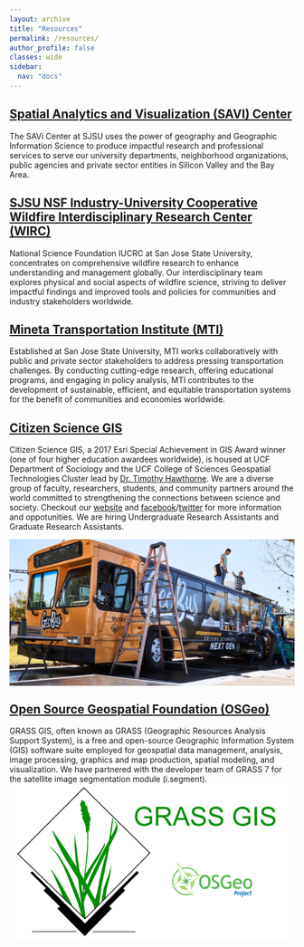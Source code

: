 ```yaml
---
layout: archive
title: "Resources"
permalink: /resources/
author_profile: false
classes: wide
sidebar:
  nav: "docs"
---
```


## [Spatial Analytics and Visualization (SAVI) Center](https://www.sjsu.edu/savi-urbp/index.php)
The SAVi Center at SJSU uses the power of geography and Geographic Information Science to produce impactful research and professional services to serve our university departments, neighborhood organizations, public agencies and private sector entities in Silicon Valley and the Bay Area.

## [SJSU NSF Industry-University Cooperative Wildfire Interdisciplinary Research Center (WIRC)](https://www.sjsu.edu/wildfire/)
National Science Foundation IUCRC at San Jose State University, concentrates on comprehensive wildfire research to enhance understanding and management globally. Our interdisciplinary team explores physical and social aspects of wildfire science, striving to deliver impactful findings and improved tools and policies for communities and industry stakeholders worldwide.

## [Mineta Transportation Institute (MTI)](https://transweb.sjsu.edu/)
Established at San Jose State University, MTI works collaboratively with public and private sector stakeholders to address pressing transportation challenges. By conducting cutting-edge research, offering educational programs, and engaging in policy analysis, MTI contributes to the development of sustainable, efficient, and equitable transportation systems for the benefit of communities and economies worldwide.

## [Citizen Science GIS](http://www.citizensciencegis.org/)
Citizen Science GIS, a 2017 Esri Special Achievement in GIS Award winner (one of four higher education awardees worldwide), is housed at UCF Department of Sociology and the UCF College of Sciences Geospatial Technologies Cluster lead by [Dr. Timothy Hawthorne]((https://sciences.ucf.edu/sociology/person/timothy-hawthorne/)). We are a diverse group of faculty, researchers, students, and community partners around the world committed to strengthening the connections between science and society. Checkout our [website](https://www.citizensciencegis.org/) and [facebook](https://www.facebook.com/citizensciencegis/)/[twitter](https://twitter.com/citizen_gis) for more information and oppotunities. We are hiring Undergraduate Research Assistants and Graduate Research Assistants. 

<img align="center" width="720" src="/assets/images/Geobus.jpg">


## [Open Source Geospatial Foundation (OSGeo)](https://grass.osgeo.org/)
 GRASS GIS, often known as GRASS (Geographic Resources Analysis Support System), is a free and open-source Geographic Information System (GIS) software suite employed for geospatial data management, analysis, image processing, graphics and map production, spatial modeling, and visualization. We have partnered with the developer team of GRASS 7 for the satellite image segmentation module (i.segment).
<img align="center" width="720" src="/assets/images/grass-gis.png">
